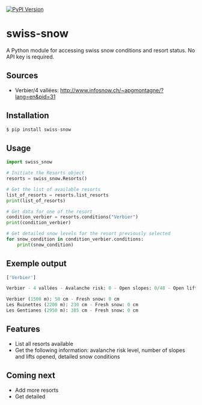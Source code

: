 [![PyPI Version](https://img.shields.io/pypi/v/swiss-snow.svg)](https://pypi.org/project/swiss-snow/)


# swiss-snow
A Python module for accessing swiss snow conditions and resort status. No API key is required.

## Sources
- Verbier/4 vallées: http://www.infosnow.ch/~apgmontagne/?lang=en&pid=31

## Installation
```python
$ pip install swiss-snow
```

## Usage
```python
import swiss_snow

# Initiate the Resorts object
resorts = swiss_snow.Resorts()

# Get the list of available resorts
list_of_resorts = resorts.list_resorts
print(list_of_resorts)

# Get data for one of the resort
condition_verbier = resorts.conditions("Verbier")
print(condition_verbier)

# Get detailed snow levels for the resort previously selected
for snow_condition in condition_verbier.conditions:
    print(snow_condition)
```

## Exemple output
```python
['Verbier']

Verbier - 4 vallées - Avalanche risk: 0 - Open slopes: 0/48 - Open lifts: 0/33 - Last update: 2020-06-12 11:24:00

Verbier (1500 m): 50 cm - Fresh snow: 0 cm
Les Ruinettes (2200 m): 230 cm - Fresh snow: 0 cm
Les Gentianes (2950 m): 385 cm - Fresh snow: 0 cm
```

## Features

- List all resorts available
- Get the following information: avalanche risk level, number of slopes and lifts opened, detailed snow conditions

## Coming next

- Add more resorts
- Get detailed 